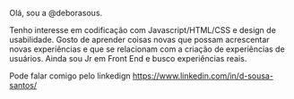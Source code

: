 Olá, sou a @deborasous.

Tenho interesse em codificação com Javascript/HTML/CSS e design de usabilidade.
Gosto de aprender coisas novas que possam acrescentar novas experiências e que se relacionam com a criação de experiências de usuários.
Ainda sou Jr em Front End e busco experiências reais.

Pode falar comigo pelo linkedign https://www.linkedin.com/in/d-sousa-santos/

